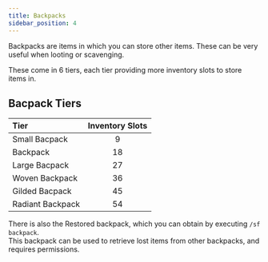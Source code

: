```yaml
---
title: Backpacks
sidebar_position: 4
---
```


Backpacks are items in which you can store other items.
These can be very useful when looting or scavenging.

These come in 6 tiers, each tier providing more inventory slots to store items in.

## Bacpack Tiers

| Tier             | Inventory Slots |
| :--------------- | :-------------: |
| Small Bacpack    | 9               |
| Backpack         | 18              |
| Large Bacpack    | 27              |
| Woven Backpack   | 36              |
| Gilded Bacpack   | 45              |
| Radiant Backpack | 54              |

There is also the Restored backpack, which you can obtain by executing `/sf backpack`.  
This backpack can be used to retrieve lost items from other backpacks, and requires permissions.
